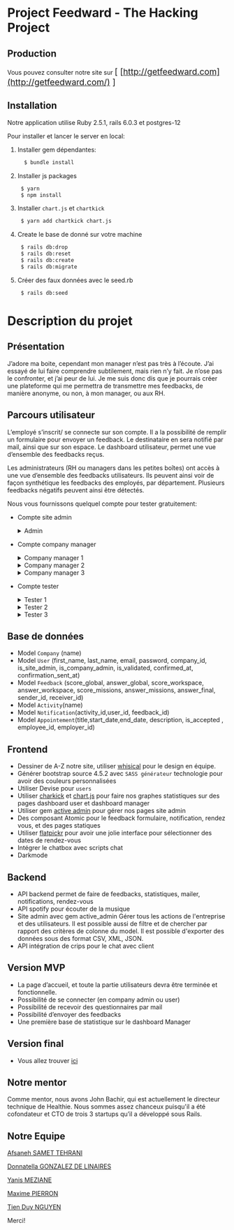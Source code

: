 # Project Feedward - The Hacking Project

## Production

Vous pouvez consulter notre site sur
<span style="font-size: 1.2rem">  [ [http://getfeedward.com](http://getfeedward.com/) ] <span>



## Installation

Notre application utilise Ruby 2.5.1, rails 6.0.3 et postgres-12

Pour installer et lancer le server en local: 
1. Installer gem dépendantes: 
    ```bash
      $ bundle install
    ```
2. Installer js packages
   ```bash
    $ yarn
    $ npm install
   ```
3. Installer `chart.js` et `chartkick` 
   ```bash
    $ yarn add chartkick chart.js
   ```
4. Create le base de donné sur votre machine
   ```bash
    $ rails db:drop
    $ rails db:reset
    $ rails db:create
    $ rails db:migrate
   ```
5. Créer des faux données avec le seed.rb
   ```bash
    $ rails db:seed
   ```


# Description du projet
## Présentation

J’adore ma boite, cependant mon manager n’est pas très à l’écoute. J’ai essayé de lui faire comprendre subtilement, mais rien n’y fait. Je n’ose pas le confronter, et j’ai peur de lui. Je me suis donc dis que je pourrais créer une plateforme qui me permettra de transmettre mes feedbacks, de manière anonyme, ou non, à mon manager, ou aux RH.

## Parcours utilisateur

L’employé s’inscrit/ se connecte sur son compte. Il a la possibilité de remplir un formulaire pour envoyer un feedback. Le destinataire en sera notifié par mail, ainsi que sur son espace.
Le dashboard utilisateur, permet une vue d’ensemble des feedbacks reçus.

Les administrateurs (RH ou managers dans les petites boîtes) ont accès à une vue d’ensemble des feedbacks utilisateurs. Ils peuvent ainsi voir de façon synthétique les feedbacks des employés, par département. Plusieurs feedbacks négatifs peuvent ainsi être détectés.


Nous vous fournissons quelquel compte pour tester gratuitement:

- Compte site admin
  <details>
  <summary>Admin</summary>
  email: site_admin@yopmail.com

  password: 0123456789 
  </details>


- Compte company manager
   <details>
  <summary>Company manager 1</summary>
  email: company_admin_1@yopmail.com

  password: 0123456789 
  </details>

   <details>
  <summary>Company manager 2</summary>
  email: company_admin_2@yopmail.com

  password: 0123456789 
  </details>

  <details>
  <summary>Company manager 3</summary>
  email: company_admin_3@yopmail.com

  password: 0123456789 
  </details>


- Compte tester
   <details>
  <summary>Tester 1</summary>
  email: jean_dupont_1@yopmail.com

  password: 0123456789 
  </details>

   <details>
  <summary>Tester 2</summary>
  email: jean_dupont_2@yopmail.com

  password: 0123456789 
  </details>

  <details>
  <summary>Tester 3</summary>
  email: jean_dupont_3@yopmail.com

  password: 0123456789 
  </details>
  

## Base de données

- Model `Company` (name)
- Model `User` (first_name, last_name, email, password, company_id, is_site_admin, is_company_admin, is_validated, confirmed_at, confirmation_sent_at)
- Model `Feedback` (score_global, answer_global, score_workspace, answer_workspace, score_missions, answer_missions, answer_final, sender_id, receiver_id)
- Model `Activity`(name)
- Model `Notification`(activity_id,user_id, feedback_id)
- Model `Appointement`(title,start_date,end_date, description, is_accepted , employee_id, employer_id)


## Frontend

- Dessiner de A-Z notre site, utiliser [whisical](https://whimsical.com/) pour le design en équipe.
- Générer bootstrap source 4.5.2 avec `SASS générateur` technologie pour avoir des couleurs personnalisées
- Utiliser Devise pour `users`
- Utiliser [charkick](https://chartkick.com/) et [chart.js](https://www.chartjs.org/) pour faire nos graphes statistiques sur des pages dashboard user et dashboard manager
- Utiliser gem [active admin](https://activeadmin.info/) pour gérer nos pages site admin
- Des composant Atomic pour le feedback formulaire, notification, rendez vous, et des pages statiques
- Utiliser [flatpickr](https://flatpickr.js.org/) pour avoir une jolie interface pour sélectionner des dates de rendez-vous
- Intégrer le chatbox avec scripts chat
- Darkmode


## Backend

- API backend permet de faire de feedbacks, statistiques, mailer, notifications, rendez-vous
- API spotify pour écouter de la musique
- Site admin avec gem active_admin Gérer tous les actions de l'entreprise et des utilisateurs. Il est possible aussi de filtre et de chercher par rapport des critères de colonne du model. Il est possible d'exporter des données sous des format CSV, XML, JSON.
- API intégration de crips pour le chat avec client

## Version MVP

- La page d’accueil, et toute la partie utilisateurs devra être terminée et fonctionnelle. 
- Possibilité de se connecter (en company admin ou user)
- Possibilité de recevoir des questionnaires par mail
- Possibilité d’envoyer des feedbacks
- Une première base de statistique sur le dashboard Manager

## Version final
- Vous allez trouver [ici](http://getfeedward.com)

## Notre mentor

Comme mentor, nous avons John Bachir, qui est actuellement le directeur technique de Healthie. Nous sommes assez chanceux puisqu'il a été cofondateur et CTO de trois 3 startups qu’il a développé sous Rails.

## Notre Equipe


[Afsaneh SAMET TEHRANI](https://github.com/afsanehs)

[Donnatella GONZALEZ DE LINAIRES](https://github.com/donatellalnrs)

[Yanis MEZIANE](https://github.com/Meyanis95)

[Maxime PIERRON](https://github.com/MaximePierron)

[Tien Duy NGUYEN](https://github.com/tienduy-nguyen)

Merci!

